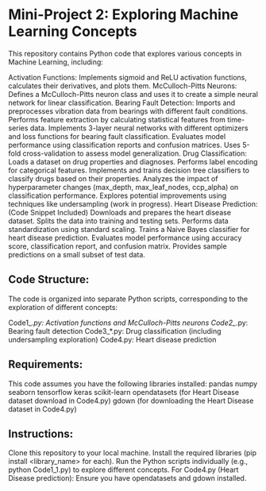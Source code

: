 # Mini-Project 2: Exploring Machine Learning Concepts

This repository contains Python code that explores various concepts in Machine Learning, including:

Activation Functions: Implements sigmoid and ReLU activation functions, calculates their derivatives, and plots them.
McCulloch-Pitts Neurons: Defines a McCulloch-Pitts neuron class and uses it to create a simple neural network for linear classification.
Bearing Fault Detection:
Imports and preprocesses vibration data from bearings with different fault conditions.
Performs feature extraction by calculating statistical features from time-series data.
Implements 3-layer neural networks with different optimizers and loss functions for bearing fault classification.
Evaluates model performance using classification reports and confusion matrices.
Uses 5-fold cross-validation to assess model generalization.
Drug Classification:
Loads a dataset on drug properties and diagnoses.
Performs label encoding for categorical features.
Implements and trains decision tree classifiers to classify drugs based on their properties.
Analyzes the impact of hyperparameter changes (max_depth, max_leaf_nodes, ccp_alpha) on classification performance.
Explores potential improvements using techniques like undersampling (work in progress).
Heart Disease Prediction: (Code Snippet Included)
Downloads and prepares the heart disease dataset.
Splits the data into training and testing sets.
Performs data standardization using standard scaling.
Trains a Naive Bayes classifier for heart disease prediction.
Evaluates model performance using accuracy score, classification report, and confusion matrix.
Provides sample predictions on a small subset of test data.

## Code Structure:

The code is organized into separate Python scripts, corresponding to the exploration of different concepts:

Code1_*.py: Activation functions and McCulloch-Pitts neurons
Code2_*.py: Bearing fault detection
Code3_*.py: Drug classification (including undersampling exploration)
Code4.py: Heart disease prediction

## Requirements:

This code assumes you have the following libraries installed:
pandas
numpy
seaborn
tensorflow
keras
scikit-learn
opendatasets (for Heart Disease dataset download in Code4.py)
gdown (for downloading the Heart Disease dataset in Code4.py)

## Instructions:

Clone this repository to your local machine.
Install the required libraries (pip install <library_name> for each).
Run the Python scripts individually (e.g., python Code1_1.py) to explore different concepts.
For Code4.py (Heart Disease prediction): Ensure you have opendatasets and gdown installed.
